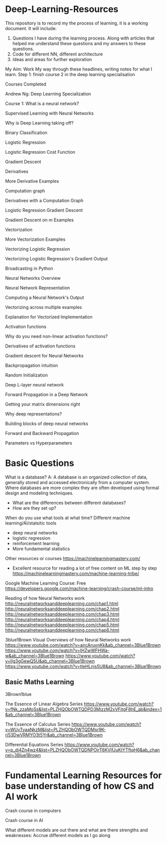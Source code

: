 # Deep-Learning-Resources

This repository is to record my the process of learning, it is a working document. It will include:
  1. Questions I have during the learning process. Along with articles that helped me understand these questions and my answers to these questions.
  2. Code for different NN, different architecture
  3. Ideas and areas for further exploration

My Aim: Work My way through these headlines, writing notes for what I learn. 
Step 1: finish course 2 in the deep learning specialisation

Courses Completed

Andrew Ng: Deep Learning Specialization

Course 1:
What is a neural network?

Supervised Learning with Neural Networks

Why is Deep Learning taking off?

Binary Classification

Logistic Regression

Logistic Regression Cost Function

Gradient Descent

Derivatives

More Derivative Examples

Computation graph

Derivatives with a Computation Graph

Logistic Regression Gradient Descent

Gradient Descent on m Examples

Vectorization

More Vectorization Examples

Vectorizing Logistic Regression

Vectorizing Logistic Regression's Gradient Output

Broadcasting in Python

Neural Networks Overview

Neural Network Representation

Computing a Neural Network's Output

Vectorizing across multiple examples

Explanation for Vectorized Implementation

Activation functions

Why do you need non-linear activation functions?

Derivatives of activation functions

Gradient descent for Neural Networks

Backpropagation intuition

Random Initialization

Deep L-layer neural network

Forward Propagation in a Deep Network

Getting your matrix dimensions right

Why deep representations?

Building blocks of deep neural networks

Forward and Backward Propagation

Parameters vs Hyperparameters


# Basic Questions

What is a database?
A: A database is an organized collection of data, generally stored and accessed electronically from a computer system. Where databases are more complex they are often developed using formal design and modeling techniques.

  - What are the differences between different databases?
  - How are they set up?

When do you use what tools at what time?
Different machine learning/AI/statsitic tools
  - deep neural networks
  - logistic regression
  - reinforcement learning
  - More fundamental statistics
  

Other resources or courses
https://machinelearningmastery.com/
  - Excellent resource for reading a lot of free content on ML step by step
https://machinelearningmastery.com/machine-learning-tribe/

Google Machine Learning Course: Free
https://developers.google.com/machine-learning/crash-course/ml-intro

Reading of how Neural Networks work
http://neuralnetworksanddeeplearning.com/chap1.html
http://neuralnetworksanddeeplearning.com/chap2.html
http://neuralnetworksanddeeplearning.com/chap3.html
http://neuralnetworksanddeeplearning.com/chap4.html
http://neuralnetworksanddeeplearning.com/chap5.html
http://neuralnetworksanddeeplearning.com/chap6.html

3blue1Brown Visual Overviews of how Neural Networks work
https://www.youtube.com/watch?v=aircAruvnKk&ab_channel=3Blue1Brown 
https://www.youtube.com/watch?v=IHZwWFHWa-w&ab_channel=3Blue1Brown
https://www.youtube.com/watch?v=Ilg3gGewQ5U&ab_channel=3Blue1Brown
https://www.youtube.com/watch?v=tIeHLnjs5U8&ab_channel=3Blue1Brown


  
## Basic Maths Learning

3Brown1blue

The Essence of Linear Algebra Series
https://www.youtube.com/watch?v=fNk_zzaMoSs&list=PLZHQObOWTQDPD3MizzM2xVFitgF8hE_ab&index=1&ab_channel=3Blue1Brown

The Essence of Calculus Series
https://www.youtube.com/watch?v=WUvTyaaNkzM&list=PLZHQObOWTQDMsr9K-rj53DwVRMYO3t5Yr&ab_channel=3Blue1Brown

Differential Equations Series
https://www.youtube.com/watch?v=p_di4Zn4wz4&list=PLZHQObOWTQDNPOjrT6KVlfJuKtYTftqH6&ab_channel=3Blue1Brown

# Fundamental Learning Resources for base understanding of how CS and AI work

Crash course in computers

Crash course in AI

  
What different models are out there and what are there strengths and weaknesses: Accrue different models as I go along

